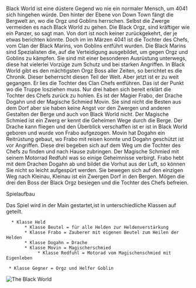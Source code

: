 Black World ist eine düstere Gegend wo nie ein normaler Mensch, um 4041 sich hingehen würde. Den hinter der Ebene von Down Town fängt die Bergwelt an, wo die Orgz und Goblins herrschen. Selbst die Zwerge vermeiden es nach Black World zu gehen. Die Black Orgz, sind kräftiger wie ein Panzer, so sagt man. Von dort ist noch keiner zurückgekehrt, der je etwas berichten könnte. Doch im im Märzen 4041 ist die Tochter des Chefs, vom Clan der Black Marins, von Goblins entführt wurden. Die Black Marins sind Spezialisten die, auf die Verteidigung ausgebildet, um gegen Orgz und Goblins zu kämpfen. Sie sind mit einer besonderen Ausrüstung unterwegs, diese hat vielerlei Vorzüge zum Schutz und bei starken Angriffen. In Black World gibt es den mächtigsten Orgz Boss aller Zeiten, so berichtet es die Chronik. Dieser beherrscht diesen Teil der Welt. Aber jetzt ist er zu weit gegangen. Er lies die Tochter des Clan Chefs entführen. Das ist der Punkt wo die Truppe losziehen muss. Nur drei haben sich bereit erklärt die Tochter des Chefs zurück zu hohlen. Es ist der Magier Frabo, der Drache Dogahn und der Magische Schmied Movin. Sie sind nicht die Besten aus dem Dorf aber sie haben keine Angst vor den Zwergen und anderen Gestalten der Berge und auch von Black World nicht. Der Magische Schmied ist ein Zwerg er kennt die Geheimen Wege durch die Berge. Der Drache kann fliegen und den Überblick verschaffen ist er ist in Black World geboren und wurde von Frabo aufgezogen. Movin hat Dogahn ein Reitrüstung gebaut, wo Frabo mit reisen konnte und Dogahn geschützt ist vor Angriffen. Diese drei begeben sich auf dem Weg um die Tochter des Chefs zu finden und nach Hause zubringen. Der Magische Schmied mit seinem Motorrad Redfuhl was so einige Geheimnisse verbirgt. Frabo hebt mit dem Drachen Dogahn ab und bildet die Vorhut aus der Luft, so können Sie nicht so leicht aufgespürt werden. Sie bewegen sich auf den einzigen Weg nach Kleinau, Kleinau ist ein Zwergen Dorf in den Bergen. Mögen die drei den Boss der Black Orgz besiegen und die Tochter des Chefs befreien.

Spielaufbau

Das Spiel wird in der Main gestartet,ist in unterschiedliche Klassen auf geteilt.

      * Klasse Held
           * Klasse Beutel = für alle Helden zur Heldenverstärkung
           * Klasse Frabo = Zauberer mit eigenen Beutel zum Heilen der Helden
           * Klasse Dogahn = Drache 
           * Klasse Movin = Magischerschmied 
                * Klasse Redfuhl = Motorad vom Magischenschmied mit Eigenleben

     * Klasse Gegner = Orgz und Helfer Goblin 

![The Black World](https://github.com/andreasfiedler/andreasfiedler/assets/144686125/caedb107-da7a-4478-b935-c4756a8e7baf)




